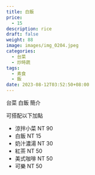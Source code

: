 ```yaml
---
title: 白飯
price:
  - 15
description: rice
draft: false
weight: 88
image: images/img_0204.jpeg
categories:
  - 台菜
  - 炒時蔬
tags:
  - 素食
  - 飯
date: 2023-08-12T03:52:50+08:00
---
```


台菜 白飯 簡介

可搭配以下加點

- 涼拌小菜  NT 90
- 白飯 NT 15
- 奶汁濃湯 NT 30
- 紅茶  NT 50
- 美式咖啡 NT 50
- 可樂 NT 50
